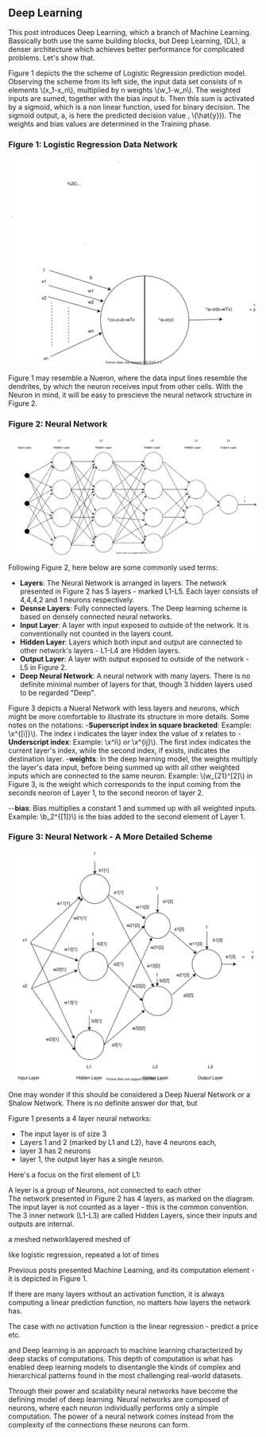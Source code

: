 ## Deep Learning

This post introduces Deep Learning, which a branch of Machine Learning. Bassically both use the same building blocks, but Deep Learning, (DL), a denser architecture which achieves better performance for complicated problems. Let's show that.


Figure 1 depicts the the scheme of Logistic Regression prediction model. Observing the scheme from its left side, the input data set consists of n elements \\(x_1-x_n\\), multiplied by n weights \\(w_1-w_n\\). The weighted inputs are sumed, together with the bias input b. Then this sum is activated by a sigmoid, which is a non linear function, used for binary decision. The sigmoid output, a, is here the predicted decision value , \\(\hat{y}\)). The weights and bias values are determined in the Training phase. 


### Figure 1: Logistic Regression Data Network



![Supervise Learning Outlines](../assets/images/neural-networks/logistic-regression-network.svg)


Figure 1 may resemble a Nueron, where the data input lines resemble the dendrites, by which the neuron receives input from other cells.
With the Neuron in mind, it will be easy to prescieve the neural network structure in Figure 2.

### Figure 2: Neural Network


![Supervise Learning Outlines](../assets/images/neural-networks/deep-neural-network.svg)

Following Figure 2, here below are some commonly used terms:

- **Layers**: The Neural Network is arranged in layers. The network presented in Figure 2 has 5 layers - marked L1-L5. Each layer consists of 4,4,4,2 and 1 neurons respectively.
- **Desnse Layers**: Fully connected layers. The Deep learning scheme is based on densely connected neural networks.
- **Input Layer**: A layer with input exposed to outside of the network. It is conventionally not counted in the layers count.
- **Hidden Layer**: Layers which both input and output are  connected to other network's layers - L1-L4 are Hidden layers.
- **Output Layer**: A layer with output exposed to outside of the network -  L5 in Figure 2.
- **Deep Neural Network**: A neural network with many layers. There is no definite minimal number of layers for that, though 3 hidden layers used to be regarded "Deep".



Figure 3 depicts a Nueral Network with less layers and neurons, which might be more comfortable to illustrate its structure in more details. Some notes on the notations:
-**Superscript index in square bracketed**: Example: \\x^{[i]}\\). The index i indicates the layer index the value of x relates to
-**Underscript index**: Example: \\x^i\\) or \\x^{ij}\\). The first index indicates the current layer's index, while the second index, if exists, indicates the destination layer. 
-**weights**: In the deep learning model, the weights multiply the layer's data input, before being summed up with all other weighted inputs which are connected to the same neuron. Example: \\(w_{21}^[2]\\) in Figure 3, is the weight which corresponds to the input coming from the seconds neoron of Layer 1, to the second neoron of layer 2.

--**bias**: Bias multiplies a constant 1 and summed up with all weighted inputs. Example: \\b_2^{[1]}\\) is the bias added to the second element of Layer 1.



### Figure 3: Neural Network - A More Detailed Scheme



![Supervise Learning Outlines](../assets/images/neural-networks/neural-network.svg)


One may wonder if this should be considered a Deep Nueral Network or a Shalow Network. There is no definite answer dor that, but 




Figure 1 presents a 4 layer neural networks:
- The input layer is of size 3
- Layers 1 and 2 (marked by L1 and L2), have 4 neurons each, 
- layer 3 has 2 neurons
- layer 1, the output layer has a single neuron. 


Here's a focus on the first element of L1:










A leyer is a group of Neurons, not connected to each other  
The network presented in Figure 2 has 4 layers, as marked on the diagram. The input layer is not counted as a layer - this is the common convention. The 3 inner network (L1-L3) are called Hidden Layers, since their inputs and outputs are internal.












a meshed networklayered meshed  of 


like logistic regression, repeated a lot of times

Previous posts presented Machine Learning, and its computation element - it is depicted in Figure 1.


If there are many layers without an activation function, it is always computing a linear prediction function, no matters how layers the network has.


The case with no activation function is the linear regression - predict a price etc.



and Deep learning is an approach to machine learning characterized by deep stacks of computations. This depth of computation is what has enabled deep learning models to disentangle the kinds of complex and hierarchical patterns found in the most challenging real-world datasets.

Through their power and scalability neural networks have become the defining model of deep learning. Neural networks are composed of neurons, where each neuron individually performs only a simple computation. The power of a neural network comes instead from the complexity of the connections these neurons can form.
